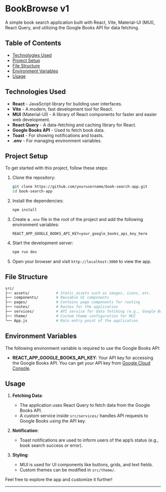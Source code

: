 # BookBrowse v1

A simple book search application built with React, Vite, Material-UI (MUI), React Query, and utilizing the Google Books API for data fetching.

## Table of Contents

- [Technologies Used](#technologies-used)
- [Project Setup](#project-setup)
- [File Structure](#file-structure)
- [Environment Variables](#environment-variables)
- [Usage](#usage)

## Technologies Used

- **React** - JavaScript library for building user interfaces.
- **Vite** - A modern, fast development tool for React.
- **MUI** (Material-UI) - A library of React components for faster and easier web development.
- **React Query** - A data-fetching and caching library for React.
- **Google Books API** - Used to fetch book data.
- **Toast** - For showing notifications and toasts.
- **.env** - For managing environment variables.

## Project Setup

To get started with this project, follow these steps:

1. Clone the repository:

   ```bash
   git clone https://github.com/yourusername/book-search-app.git
   cd book-search-app
   ```

2. Install the dependencies:

   ```bash
   npm install
   ```

3. Create a `.env` file in the root of the project and add the following environment variables:

   ```env
   REACT_APP_GOOGLE_BOOKS_API_KEY=your_google_books_api_key_here
   ```

4. Start the development server:

   ```bash
   npm run dev
   ```

5. Open your browser and visit `http://localhost:3000` to view the app.

## File Structure

```bash
src/
├── assets/            # Static assets such as images, icons, etc.
├── components/        # Reusable UI components
├── pages/             # Contains page components for routing
├── routes/            # Routes for the application
├── services/          # API service for data fetching (e.g., Google Books API)
├── theme/             # Custom theme configuration for MUI
└── App.js             # Main entry point of the application
```

## Environment Variables

The following environment variable is required to use the Google Books API:

- **REACT_APP_GOOGLE_BOOKS_API_KEY**: Your API key for accessing the Google Books API. You can get your API key from [Google Cloud Console](https://console.developers.google.com/).

## Usage

1. **Fetching Data**:

   - The application uses React Query to fetch data from the Google Books API.
   - A custom service inside `src/services/` handles API requests to Google Books using the API key.

2. **Notification**:

   - Toast notifications are used to inform users of the app’s status (e.g., book search success or error).

3. **Styling**:
   - MUI is used for UI components like buttons, grids, and text fields.
   - Custom themes can be modified in `src/theme/`.

Feel free to explore the app and customize it further!

---
